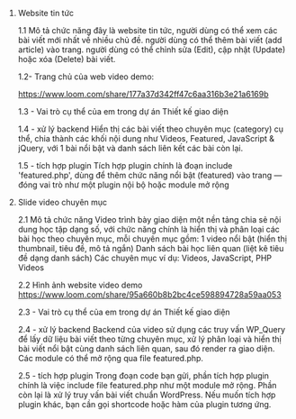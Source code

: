1. Website tin tức

   1.1 Mô tả chức năng
   đây là website tin tức, người dùng có thể xem các bài viết mới nhất về nhiều chủ đề.
   người dùng có thể thêm bài viết (add article) vào trang.
   người dùng có thể chỉnh sửa (Edit), cập nhật (Update) hoặc xóa (Delete) bài viết.
   
   1.2- Trang chủ của web video demo:

    https://www.loom.com/share/177a37d342ff47c6aa316b3e21a6169b

   1.3 - Vai trò cụ thể của em trong dự án
   Thiết kế giao diện

   1.4 -  xử lý backend
   Hiển thị các bài viết theo chuyên mục (category) cụ thể, chia thành các khối nội dung như Videos, Featured, JavaScript & jQuery, với 1 bài nổi bật và danh sách liên kết các bài còn lại.
  
   1.5 - tích hợp plugin
   Tích hợp plugin chính là đoạn include 'featured.php', dùng để thêm chức năng nổi bật (featured) vào trang — đóng vai trò như một plugin nội bộ hoặc module mở rộng


2. Slide video chuyên mục

   2.1 Mô tả chức năng
    Video trình bày giao diện một nền tảng chia sẻ nội dung học tập dạng số, với chức năng chính là hiển thị và phân loại các bài học theo chuyên mục, mỗi chuyên mục gồm:
    1 video nổi bật (hiển thị thumbnail, tiêu đề, mô tả ngắn)
    Danh sách bài học liên quan (liệt kê tiêu đề dạng danh sách)
    Các chuyên mục ví dụ: Videos, JavaScript, PHP Videos
   
   2.2 Hình ảnh website video demo
     https://www.loom.com/share/95a660b8b2bc4ce598894728a59aa053
  
   2.3 - Vai trò cụ thể của em trong dự án
    Thiết kế giao diện
  
   2.4 -  xử lý backend
    Backend của video sử dụng các truy vấn WP_Query để lấy dữ liệu bài viết theo từng chuyên mục, xử lý phân loại và hiển thị bài viết nổi bật cùng danh sách liên quan, sau đó render ra giao diện. Các module có 
    thể mở rộng qua file featured.php.

   2.5 - tích hợp plugin
    Trong đoạn code bạn gửi, phần tích hợp plugin chính là việc include file featured.php như một module mở rộng. Phần còn lại là xử lý truy vấn bài viết chuẩn WordPress. Nếu muốn tích hợp plugin khác, bạn cần 
    gọi shortcode hoặc hàm của plugin tương ứng.
